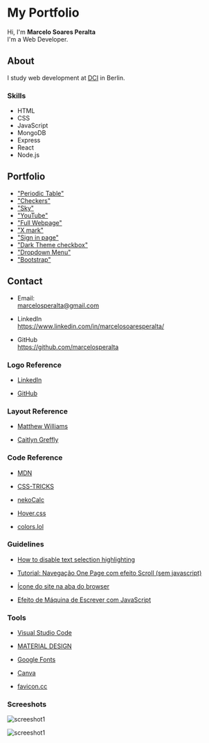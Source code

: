 # My Portfolio

Hi, I'm **Marcelo Soares Peralta**  
I'm a Web Developer.  

## **About**

I study web development at [DCI](https://digitalcareerinstitute.org/) in Berlin.

### Skills

- HTML  
- CSS  
- JavaScript  
- MongoDB  
- Express  
- React  
- Node.js  

## **Portfolio**

- ["Periodic Table"](https://github.com/marcelosperalta/dci/tree/master/200303)
- ["Checkers"](https://github.com/marcelosperalta/dci/tree/master/200306)
- ["Sky"](https://github.com/marcelosperalta/dci/tree/master/200307)
- ["YouTube"](https://github.com/marcelosperalta/dci/tree/master/200315)
- ["Full Webpage"](https://github.com/marcelosperalta/dci/tree/master/200320)
- ["X mark"](https://github.com/marcelosperalta/dci/tree/master/200321)
- ["Sign in page"](https://github.com/marcelosperalta/dci/tree/master/200322)
- ["Dark Theme checkbox"](https://github.com/marcelosperalta/dci/tree/master/200327)
- ["Dropdown Menu"](https://github.com/marcelosperalta/dci/tree/master/200328)
- ["Bootstrap"](https://github.com/marcelosperalta/dci/tree/master/200402)

## **Contact**

- Email:  
marcelosperalta@gmail.com

- LinkedIn  
https://www.linkedin.com/in/marcelosoaresperalta/

- GitHub  
https://github.com/marcelosperalta

### **Logo Reference**

- [LinkedIn](https://brand.linkedin.com/downloads)

- [GitHub](https://github.com/logos)

<!-- - [pngfind](https://www.pngfind.com/mpng/hmbwbh_png-file-svg-icon-email-transparent-png/) -->

### **Layout Reference**

- [Matthew Williams](http://findmatthew.com)

- [Caitlyn Greffly](https://caitlyngreffly.com/)

### **Code Reference**

- [MDN](https://developer.mozilla.org/en-US/)

- [CSS-TRICKS](https://css-tricks.com/quick-css-trick-how-to-center-an-object-exactly-in-the-center/)

- [nekoCalc](https://nekocalc.com/px-to-rem-converter)

- [Hover.css](http://ianlunn.github.io/Hover/)

- [colors.lol](https://colors.lol/)

### **Guidelines**

- [How to disable text selection highlighting](https://stackoverflow.com/questions/826782/how-to-disable-text-selection-highlighting)  

- [Tutorial: Navegação One Page com efeito Scroll (sem javascript)](https://www.youtube.com/watch?v=QiI6PbD6Ei4)  

- [Ícone do site na aba do browser](http://henriquecorrea.com/news/Icone_do_site_na_aba_do_browser)  

- [Efeito de Máquina de Escrever com JavaScript](https://www.youtube.com/watch?v=zx2axQoY_YM)  

### **Tools**

- [Visual Studio Code](https://code.visualstudio.com/)

- [MATERIAL DESIGN](https://material.io/)

- [Google Fonts](https://fonts.google.com/)

- [Canva](https://www.canva.com/)

- [favicon.cc](https://www.favicon.cc/)

<!-- - [Paint 3D](https://www.microsoft.com/de-de/p/paint-3d/9nblggh5fv99?activetab=pivot:overviewtab) -->

### **Screeshots**

![screeshot1](./img/screen1.png)  

![screeshot1](./img/screen2.png)  